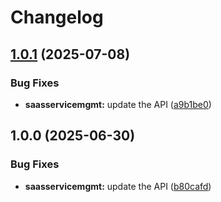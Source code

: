 # Changelog

## [1.0.1](https://github.com/googleapis/google-api-nodejs-client/compare/saasservicemgmt-v1.0.0...saasservicemgmt-v1.0.1) (2025-07-08)


### Bug Fixes

* **saasservicemgmt:** update the API ([a9b1be0](https://github.com/googleapis/google-api-nodejs-client/commit/a9b1be0935e26e6f76dc0352cb7a1bb93981a2ed))

## 1.0.0 (2025-06-30)


### Bug Fixes

* **saasservicemgmt:** update the API ([b80cafd](https://github.com/googleapis/google-api-nodejs-client/commit/b80cafd2255c244411f193c973762f05bbe4c206))
